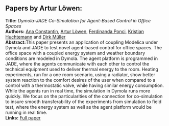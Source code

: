 <h2>Papers by Artur Löwen:</h2>
<p>
<b>Title:</b> <i> Dymola-JADE Co-Simulation for Agent-Based Control in Office Spaces </i> <br />
<b>Authors:</b> <a href="../authors/author_46.html">Ana Constantin</a>, <a href="../authors/author_163.html">Artur Löwen</a>, <a href="../authors/author_220.html">Ferdinanda Ponci</a>, <a href="../authors/author_115.html">Kristian Huchtemann</a> and <a href="../authors/author_187.html">Dirk Müller</a><br />
<b>Abstract:</b>This paper presents an application of coupling Modelica under Dymola and JADE to test novel agent-based control for office spaces. The office space with a coupled energy system and weather boundary conditions are modeled in Dymola. The agent platform is programmed in JADE, where the agents communicate with each other to control the technical equipment used to deliver thermal energy to the room. Heating experiments, run for a one room scenario, using a radiator, show better system reaction to the comfort desires of the user when compared to a control with a thermostatic valve, while having similar energy consumption. While the agents run in real time, the simulation in Dymola runs more quickly. We focus on the particularities of the connection for co-simulation to insure smooth transferability of the experiments from simulation to field test, where the energy system as well as the agent platform would be running in real time.<br />
<b>Links:</b> <a href="../submissions/ecp17132345_ConstantinLowenPonciHuchtemannMuller.pdf">Full paper</a></p>